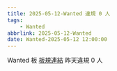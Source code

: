 ```yaml
---
title: 2025-05-12-Wanted 違規 0 人
tags:
    - Wanted
abbrlink: 2025-05-12-Wanted
date: Wanted-2025-05-12 12:00:00
---
```

Wanted 板 [板規連結](https://www.ptt.cc/bbs/Wanted/M.1608829773.A.D3B.html)
昨天違規 0 人
